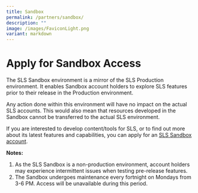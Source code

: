 ```yaml
---
title: Sandbox
permalink: /partners/sandbox/
description: ""
image: /images/FaviconLight.png
variant: markdown
---
```

<h1 id="apply-for-sandbox-access">Apply for Sandbox Access</h1>
<p>The SLS Sandbox environment is a mirror of the SLS Production environment. It enables Sandbox account holders to explore SLS features prior to their release in the Production environment.</p>
<p>Any action done within this environment will have no impact on the actual SLS accounts. This would also mean that resources developed in the Sandbox cannot be transferred to the actual SLS environment.</p>
<p> If you are interested to develop content/tools for SLS, or to find out more about its latest features and capabilities, you can apply for an <a target="_blank" href="https://go.gov.sg/sls-sandbox-form">SLS Sandbox account</a>.</p>
<p><strong>Notes:</strong>
</p><ol>
<li>As the SLS Sandbox is a non-production environment, account holders may experience intermittent issues when testing pre-release features.</li>
<li>The Sandbox undergoes maintenance every fortnight on Mondays from 3-6 PM.  Access will be unavailable during this period.</li>
</ol><p></p>